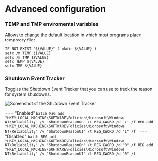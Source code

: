 # Advanced configuration

### TEMP and TMP enviromental variables
Allows to change the default location in which most programs place temporary files.

```batch
IF NOT EXIST "${VALUE}" ( mkdir ${VALUE} )
setx /m TEMP ${VALUE}
setx /m TMP ${VALUE}
setx TEMP ${VALUE}
setx TMP ${VALUE}
```

### Shutdown Event Tracker
Toggles the Shutdown Event Tracker that you can use to track the reason for system shutdowns.

![Screenshot of the Shutdown Event Tracker](/assets/images/docs/shutdownEventTracker.png)

=== "Enabled"
    ```batch
    REG add "HKEY_LOCAL_MACHINE\SOFTWARE\Policies\Microsoft\Windows NT\Reliability" /v "ShutdownReasonOn" /t REG_DWORD /d "1" /f
    REG add "HKEY_LOCAL_MACHINE\SOFTWARE\Policies\Microsoft\Windows NT\Reliability" /v "ShutdownReasonUI" /t REG_DWORD /d "1" /f
    ```
=== "Disabled"
    ```batch
    REG add "HKEY_LOCAL_MACHINE\SOFTWARE\Policies\Microsoft\Windows NT\Reliability" /v "ShutdownReasonOn" /t REG_DWORD /d "0" /f
    REG add "HKEY_LOCAL_MACHINE\SOFTWARE\Policies\Microsoft\Windows NT\Reliability" /v "ShutdownReasonUI" /t REG_DWORD /d "0" /f
    ```